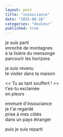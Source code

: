 ```yaml
---
layout: post
title: "insouciance"
date: "2025-08-16"
categories: "douleur"
published: true
---
```


je suis parti  
enroché de montagnes  
à la lisière du mensonge  
parcourir les horizons  

je suis revenu  
te visiter dans ta maison  

<< Tu as tant souffert ! >>  
t'es-tu exclamée  
en pleurs  

emmuré d'insouciance  
je t'ai regardé  
prise à mes côtés  
dans un pays étranger  

puis je suis reparti  
